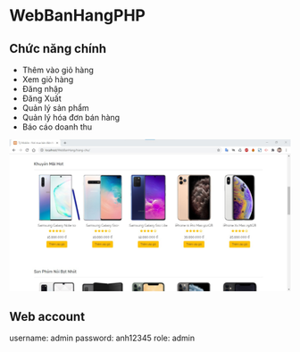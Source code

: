 # WebBanHangPHP
## Chức năng chính
* Thêm vào giỏ hàng
* Xem giỏ hàng
* Đăng nhập
* Đăng Xuất
* Quản lý sản phẩm
* Quản lý hóa đơn bán hàng
* Báo cáo doanh thu

![Alt text](https://github.com/marsent/WebBanHangPHP/blob/main/Screen%20Shot/TrangChu2.jpg?raw=true?raw=true "Trang Chủ")

## Web account
username: admin
password: anh12345
role: admin
